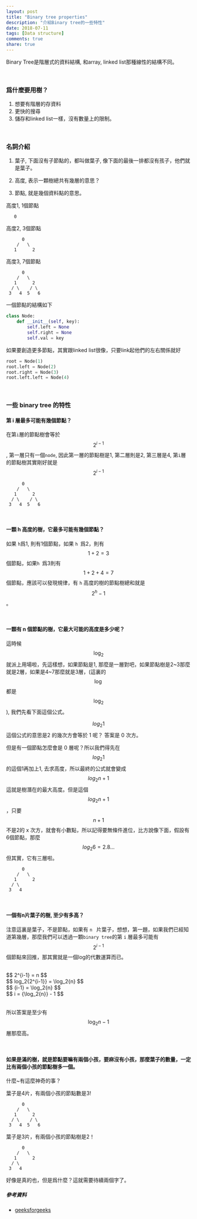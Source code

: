 ```yaml
---
layout: post
title: "Binary tree properties"
description: "介紹Binary tree的一些特性"
date: 2018-07-11
tags: [Data structure]
comments: true
share: true
---
```


Binary Tree是階層式的資料結構, 和array, linked list那種線性的結構不同。

<br>


### 爲什麼要用樹？

1. 想要有階層的存資料
2. 更快的搜尋
3. 儲存和linked list一樣，沒有數量上的限制。


<br>


### 名詞介紹

1. 葉子, 下面沒有子節點的，都叫做葉子, 像下面的最後一排都沒有孩子，他們就是葉子。

2. 高度, 表示一顆樹總共有幾層的意思？

3. 節點, 就是幾個資料點的意思。

   

高度1, 1個節點

```
   0
```



高度2, 3個節點

```
      0
    /   \
   1      2
```



高度3, 7個節點

```
      0
    /   \
   1      2
  / \    / \
 3   4  5   6
```



一個節點的結構如下

```python
class Node:
    def __init__(self, key):
        self.left = None
        self.right = None
        self.val = key
```



如果要創造更多節點，其實跟linked list很像，只要link起他們的左右關係就好

```python
root = Node(1)
root.left = Node(2)
root.right = Node(3)
root.left.left = Node(4)
```



<br>

### 一些 binary tree 的特性

#### 第 i 層最多可能有幾個節點？

在第`i`層的節點樹會等於$$2^{i-1}$$ , 第一層只有一個`node`, 因此第一層的節點樹是1, 第二層則是2, 第三層是4, 第`i`層的節點樹其實剛好就是$$2^{i-1}$$

```
      0
    /   \
   1      2
  / \    / \
 3   4  5   6
```

<br>



#### 一顆 h 高度的樹，它最多可能有幾個節點？

如果 `h`爲1, 則有1個節點，如果 `h `爲2，則有$$1 + 2 = 3$$個節點，如果`h `爲3則有$$ 1 + 2 + 4 = 7 $$個節點，應該可以發現規律，有 `h` 高度的樹的節點樹總和就是 $${2^h} - 1$$ 。



<br>

#### 一顆有 n 個節點的樹，它最大可能的高度是多少呢？

這時候 $$\log_2$$ 就派上用場啦，先這樣想，如果節點是1, 那麼是一層對吧，如果節點樹是2~3那麼就是2層，如果是4~7那麼就是3層，(這裏的$$\log$$都是$$\log_2$$), 我們先看下面這個公式。


$$
log_2{1}
$$
這個公式的意思是2 的幾次方會等於 1 呢？ 答案是 0 次方。



但是有一個節點怎麼會是 0 層呢？所以我們得先在
$$
log_2{1}
$$
的這個1再加上1, 去求高度，所以最終的公式就會變成
$$
log_2{n+1}
$$
這就是樹潛在的最大高度。但是這個
$$
log_2{n+1}
$$
，只要$$n+1$$不是2的 x 次方，就會有小數點，所以記得要無條件進位，比方說像下面，假設有6個節點，那麼
$$
log_2{6} = 2.8...
$$
但其實，它有三層啦。

```
      0
    /   \
   1      2
  / \    
 3   4  
```



<br>

#### 一個有n片葉子的樹, 至少有多高？

注意這裏是葉子，不是節點，如果有 `n ` 片葉子，想想，第一題，如果我們已經知道第幾層，那麼我們可以透過一顆`binary tree`的第 `i` 層最多可能有 
$$
2^{i-1}
$$
個節點來回推，那其實就是一個log的代數運算而已。

<br>

<div>
$$
2^{i-1} = n
$$
</div>

<div>
$$
log_2{2^{i-1}} = \log_2{n}
$$
</div>

<div>
$$
{i-1} = \log_2{n}
$$
</div>

<div>
$$
i = {\log_2{n}} - 1
$$
</div>

<br>

所以答案是至少有<span>
$$
{\log_2{n}} - 1
$$
</span> 層那麼高。

<br>

#### 如果是滿的樹，就是節點要嘛有兩個小孩，要麻沒有小孩，那麼葉子的數量，一定比有兩個小孩的節點樹多一個。

什麼~有這麼神奇的事？

葉子是4片，有兩個小孩的節點數是3! 

```
      0
    /   \
   1      2
  / \    / \
 3   4  5   6
```





葉子是3片，有兩個小孩的節點樹是2！

```
      0
    /   \
   1      2
  / \    
 3   4  
```



好像是真的也，但是爲什麼？這就需要待續兩個字了。



##### 參考資料

* [geeksforgeeks](https://www.geeksforgeeks.org/binary-tree-data-structure/#Introduction)

